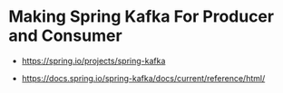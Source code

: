 # Making Spring Kafka For Producer and Consumer 

- <https://spring.io/projects/spring-kafka> 


- https://docs.spring.io/spring-kafka/docs/current/reference/html/
